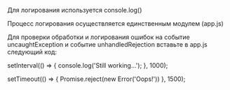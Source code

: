 Для логирования используется console.log()

Процесс логирования осуществляется единственным модулем (app.js)

Для проверки обработки и логирования ошибок на событие uncaughtException и событие unhandledRejection
вставьте в app.js следующий код:

setInterval(() => {
  console.log('Still working...');
}, 1000);

setTimeout(() => {
  Promise.reject(new Error('Oops!'))
}, 1500);
